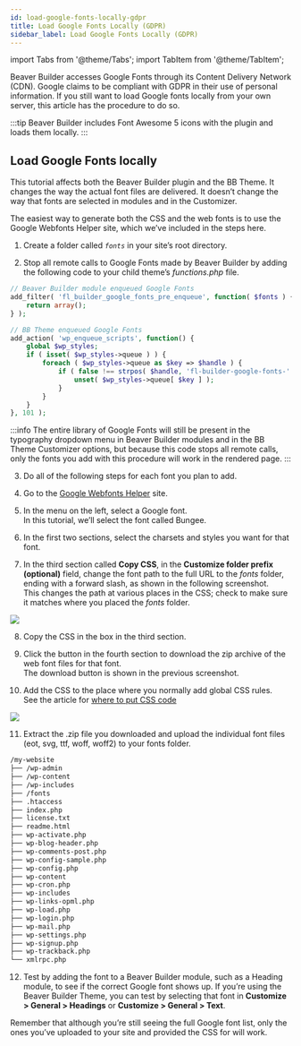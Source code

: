 ```yaml
---
id: load-google-fonts-locally-gdpr
title: Load Google Fonts Locally (GDPR)
sidebar_label: Load Google Fonts Locally (GDPR)
---
```


import Tabs from '@theme/Tabs';
import TabItem from '@theme/TabItem';

Beaver Builder accesses Google Fonts through its Content Delivery Network (CDN). Google claims to be compliant with GDPR in their use of personal information. If you still want to load Google fonts locally from your own server, this article has the procedure to do so.

:::tip
Beaver Builder includes Font Awesome 5 icons with the plugin and loads them locally.
:::

## Load Google Fonts locally

This tutorial affects both the Beaver Builder plugin and the BB Theme. It changes the way the actual font files are delivered. It doesn’t change the way that fonts are selected in modules and in the Customizer.

The easiest way to generate both the CSS and the web fonts is to use the Google Webfonts Helper site, which we’ve included in the steps here.

1. Create a folder called *`fonts`* in your site’s root directory.

2. Stop all remote calls to Google Fonts made by Beaver Builder by adding the following code to your child theme’s _functions.php_ file.  

  <Tabs>
  <TabItem value="beaverbuilder" label="Beaver Builder" default>
  
  ```php
  // Beaver Builder module enqueued Google Fonts
  add_filter( 'fl_builder_google_fonts_pre_enqueue', function( $fonts ) {
      return array();
  } );
  ```  

  </TabItem>
  <TabItem value="bbtheme" label="BB Theme">
  
  ```php
  // BB Theme enqueued Google Fonts
  add_action( 'wp_enqueue_scripts', function() {
      global $wp_styles;
      if ( isset( $wp_styles->queue ) ) {
          foreach ( $wp_styles->queue as $key => $handle ) {
              if ( false !== strpos( $handle, 'fl-builder-google-fonts-' ) ) {
                  unset( $wp_styles->queue[ $key ] );
              }
          }
      }
  }, 101 );
  ```
  
  </TabItem>
  </Tabs>
  
  :::info
  The entire library of Google Fonts will still be present in the typography dropdown menu in Beaver Builder modules and in the BB Theme Customizer options, but because this code stops all remote calls, only the fonts you add with this procedure will work in the rendered page.
  :::

3. Do all of the following steps for each font you plan to add.

4. Go to the [Google Webfonts Helper](https://gwfh.mranftl.com/fonts) site.

5. In the menu on the left, select a Google font.  
  In this tutorial, we’ll select the font called Bungee.

6. In the first two sections, select the charsets and styles you want for that font.

7. In the third section called **Copy CSS**, in the **Customize folder prefix (optional)** field, change the font path to the full URL to the _fonts_ folder, ending with a forward slash, as shown in the following screenshot.   
  This changes the path at various places in the CSS; check to make sure it matches where you placed the _fonts_ folder.  

  ![](/img/developer/how-to-tips--google-font-gdpr--1.jpg)

8. Copy the CSS in the box in the third section.

9. Click the button in the fourth section to download the zip archive of the web font files for that font.   
  The download button is shown in the previous screenshot.

10. Add the CSS to the place where you normally add global CSS rules.  
  See the article for [where to put CSS code](/beaver-builder/styles/custom-code.md)  

  ![](/img/developer/how-to-tips--google-font-gdpr--2.jpg)



11. Extract the .zip file you downloaded and upload the individual font files (eot, svg, ttf, woff, woff2) to your fonts folder.  

  ```bash {5}
  /my-website
  ├── /wp-admin
  ├── /wp-content
  ├── /wp-includes
  ├── /fonts
  ├── .htaccess
  ├── index.php
  ├── license.txt
  ├── readme.html
  ├── wp-activate.php
  ├── wp-blog-header.php
  ├── wp-comments-post.php
  ├── wp-config-sample.php
  ├── wp-config.php
  ├── wp-content
  ├── wp-cron.php
  ├── wp-includes
  ├── wp-links-opml.php
  ├── wp-load.php
  ├── wp-login.php
  ├── wp-mail.php
  ├── wp-settings.php
  ├── wp-signup.php
  ├── wp-trackback.php
  └── xmlrpc.php
  ```

12. Test by adding the font to a Beaver Builder module, such as a Heading module, to see if the correct Google font shows up. If you’re using the Beaver Builder Theme, you can test by selecting that font in **Customize > General > Headings** or **Customize > General > Text**.  

Remember that although you’re still seeing the full Google font list, only the
ones you’ve uploaded to your site and provided the CSS for will work.
